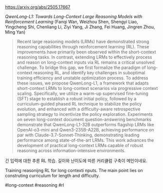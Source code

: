 https://arxiv.org/abs/2505.17667

*QwenLong-L1: Towards Long-Context Large Reasoning Models with Reinforcement Learning* (Fanqi Wan, Weizhou Shen, Shengyi Liao, Yingcheng Shi, Chenliang Li, Ziyi Yang, Ji Zhang, Fei Huang, Jingren Zhou, Ming Yan)

> Recent large reasoning models (LRMs) have demonstrated strong reasoning capabilities through reinforcement learning (RL). These improvements have primarily been observed within the short-context reasoning tasks. In contrast, extending LRMs to effectively process and reason on long-context inputs via RL remains a critical unsolved challenge. To bridge this gap, we first formalize the paradigm of long-context reasoning RL, and identify key challenges in suboptimal training efficiency and unstable optimization process. To address these issues, we propose QwenLong-L1, a framework that adapts short-context LRMs to long-context scenarios via progressive context scaling. Specifically, we utilize a warm-up supervised fine-tuning (SFT) stage to establish a robust initial policy, followed by a curriculum-guided phased RL technique to stabilize the policy evolution, and enhanced with a difficulty-aware retrospective sampling strategy to incentivize the policy exploration. Experiments on seven long-context document question-answering benchmarks demonstrate that QwenLong-L1-32B outperforms flagship LRMs like OpenAI-o3-mini and Qwen3-235B-A22B, achieving performance on par with Claude-3.7-Sonnet-Thinking, demonstrating leading performance among state-of-the-art LRMs. This work advances the development of practical long-context LRMs capable of robust reasoning across information-intensive environments.

긴 입력에 대한 추론 RL 학습. 길이와 난이도에 따른 커리큘럼 구축이 메인이네요.

<english>
Training reasonijng RL for long contexti nputs. The main point lies on construting curriculum for length and difficulty.
</english>

#long-context #reasoning #rl 